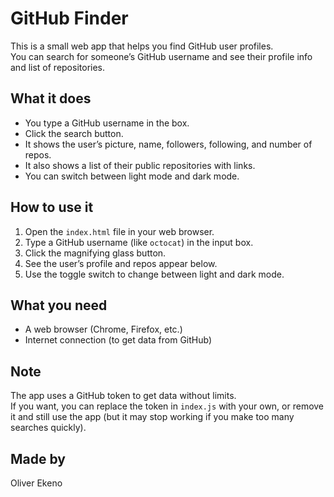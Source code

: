 # GitHub Finder

This is a small web app that helps you find GitHub user profiles.  
You can search for someone’s GitHub username and see their profile info and list of repositories.

## What it does

- You type a GitHub username in the box.
- Click the search button.
- It shows the user’s picture, name, followers, following, and number of repos.
- It also shows a list of their public repositories with links.
- You can switch between light mode and dark mode.

## How to use it

1. Open the `index.html` file in your web browser.
2. Type a GitHub username (like `octocat`) in the input box.
3. Click the magnifying glass button.
4. See the user’s profile and repos appear below.
5. Use the toggle switch to change between light and dark mode.

## What you need

- A web browser (Chrome, Firefox, etc.)
- Internet connection (to get data from GitHub)

## Note

The app uses a GitHub token to get data without limits.  
If you want, you can replace the token in `index.js` with your own, or remove it and still use the app (but it may stop working if you make too many searches quickly).

## Made by

Oliver Ekeno

